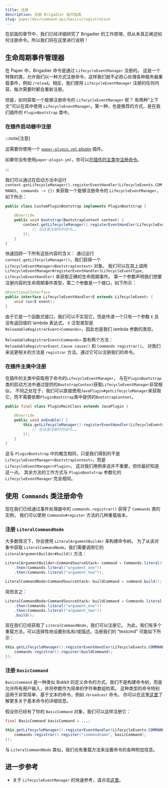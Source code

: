 ```yaml
---
title: 注册
description: 注册 Brigadier 指令指南
slug: paper/dev/command-api/basics/registration
---
```


在前面的章节中，我们已经详细研究了 Brigadier 的工作原理，但从未真正阐述如何注册命令。所以我们将在这里进行说明！

## 生命周期事件管理器
在 Paper 中，Brigadier 命令是通过 `LifecycleEventManager` 注册的。
这是一个特殊的类，允许我们以一种方式注册命令，这样我们就不必担心处理各种服务器重载事件，例如 `/reload`。相反，我们使用 `LifecycleEventManager` 注册的任何内容，每次需要时都会重新注册。

但是，如何获取一个能够注册命令的 `LifecycleEventManager` 呢？
有两种“上下文”可以在其中使用 `LifecycleEventManager`。第一种，也是推荐的方式，是在我们插件的 `PluginBootstrap` 类中。

### 在插件启动器中注册

:::note[注意]

这需要你使用一个 [`paper-plugin.yml` plugin](/paper/dev/getting-started/paper-plugins) 插件。

如果你没有使用`paper-plugin.yml`，你可以[在插件的主类中注册命令](#registering-inside-a-plugin-main-class)。

:::

我们可以通过在启动方法中运行 `context.getLifecycleManager().registerEventHandler(LifecycleEvents.COMMANDS, commands -> {})`
来获取一个能够注册命令的 `LifecycleEventManager`，如下所示：

```java title="CustomPluginBootstrap.java"
public class CustomPluginBootstrap implements PluginBootstrap {

    @Override
    public void bootstrap(BootstrapContext context) {
        context.getLifecycleManager().registerEventHandler(LifecycleEvents.COMMANDS, commands -> {
            // 在这里注册你的命令……
        });
    }
}
```

快速回顾一下所有这些内容的含义：
通过运行 `context.getLifecycleManager()`，我们获得一个 `LifecycleEventManager<BootstrapContext>` 对象。
我们可以在其上调用 `LifecycleEventManager#registerEventHandler(LifecycleEventType, LifecycleEventHandler)` 来获取正确的生命周期事件。
第一个参数声明我们想要注册内容的生命周期事件类型，第二个参数是一个接口，如下所示：

```java
@FunctionalInterface
public interface LifecycleEventHandler<E extends LifecycleEvent> {
    void run(E event);
}
```

由于它是一个函数式接口，我们可以不实现它，而是传递一个只有一个参数 `E` 且没有返回值的 lambda 表达式。
`E` 泛型类型是 `ReloadableRegistrarEvent<Commands>`，因此也是我们 lambda 参数的类型。

`ReloadableRegistrarEvent<Commands>` 类有两个方法：`ReloadableRegistrarEvent.Cause cause()` 和 `Commands registrar()`。
对我们来说更相关的方法是 `registrar` 方法。通过它可以注册我们的命令。


### 在插件主类中注册
在插件的主类中获取用于命令的`LifecycleEventManager`，
与在`PluginBootstrap`类的启动方法中通过提供的`BootstrapContext`获取`LifecycleEventManager`非常相似，
不同之处在于，我们可以直接使用`JavaPlugin#getLifecycleManager`来获取它，而不需要依赖`PluginBootstrap`类中提供的`BootstrapContext`。

```java title="PluginMainClass.java"
public final class PluginMainClass extends JavaPlugin {

    @Override
    public void onEnable() {
        this.getLifecycleManager().registerEventHandler(LifecycleEvents.COMMANDS, commands -> {
            // 在这里注册你的命令……
        });
    }
}
```

这与 `PluginBootstrap` 中的概念相同，只是我们得到的不是 `LifecycleEventManager<BootstrapContext>`，而是 `LifecycleEventManager<Plugin>`。
这对我们用例来说并不重要，但你最好知道这一点。
其余方法的工作方式与 `PluginBootstrap` 参数化的 `LifecycleEventManager` 完全相同。

## 使用` Commands` 类注册命令
现在我们已经通过事件处理器中的 `commands.registrar()` 获得了 `Commands` 类的实例，
我们可以使用 `Commands#register` 方法的几种重载版本。

### 注册 `LiteralCommandNode`
大多数情况下，你会使用 `LiteralArgumentBuilder` 来构建命令树。
为了从该对象中获取 `LiteralCommandNode`，我们需要调用它的 `LiteralArgumentBuilder#build()` 方法：

```java
LiteralArgumentBuilder<CommandSourceStack> command = Commands.literal("testcmd")
    .then(Commands.literal("argument_one"))
    .then(Commands.literal("argument_two"));

LiteralCommandNode<CommandSourceStack> buildCommand = command.build();
```

简而言之：

```java
LiteralCommandNode<CommandSourceStack> buildCommand = Commands.literal("testcmd")
    .then(Commands.literal("argument_one"))
    .then(Commands.literal("argument_two"))
    .build();
```

现在我们已经获取了 `LiteralCommandNode`，我们可以注册它。
为此，我们有多个重载方法，可以选择性地设置别名和/或描述。注册我们的 “testcmd” 可能如下所示：

```java
this.getLifecycleManager().registerEventHandler(LifecycleEvents.COMMANDS, commands -> {
    commands.registrar().register(buildCommand);
});
```

### 注册 `BasicCommand`
`BasicCommand` 是一种类似 Bukkit 的定义命令的方式。我们不是构建命令树，而是允许所有用户输入，并将参数作为简单的字符串数组检索。
这种类型的命令特别适用于非常简单、基于文本的命令，例如 `/broadcast` 命令。
你可以在这里[这里](/paper/dev/command-api/misc/basic-command)了解更多关于基本命令的详细信息。

假设你已经有了你的 `BasicCommand` 对象，我们可以这样注册它：

```java
final BasicCommand basicCommand = ...;

this.getLifecycleManager().registerEventHandler(LifecycleEvents.COMMANDS, commands -> {
    commands.registrar().register("commandname", basicCommand);
});
```

与 `LiteralCommandNode` 类似，我们也有重载方法来设置命令的各种附加信息。

## 进一步参考
* 关于 `LifecycleEventManager` 的快速参考，请点击[这里](/paper/dev/lifecycle)。
